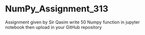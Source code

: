 # NumPy_Assignment_313
Assignment given by Sir Qasim
write 50 Numpy function in jupyter notebook then upload in your GitHub repository
